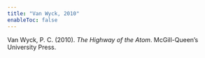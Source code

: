 ```yaml
---
title: "Van Wyck, 2010"
enableToc: false
---
```


Van Wyck, P. C. (2010). *The Highway of the Atom*. McGill-Queen’s University Press.
